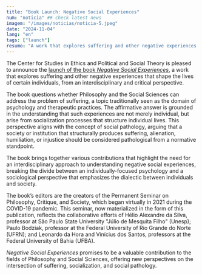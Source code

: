 ```yaml
---
title: "Book Launch: Negative Social Experiences"
num: "noticia" ## check latest news
imagem: "/images/noticias/noticia-5.jpeg"
date: "2024-11-04"
lang: "en"
tags: ["launch"]
resumo: "A work that explores suffering and other negative experiences in the lives of certain individuals, from an interdisciplinary and critical perspective."
---
```


The Center for Studies in Ethics and Political and Social Theory is pleased to announce the [launch of the book *Negative Social Experiences*](https://repositorio.ufba.br/handle/ri/40553), a work that explores suffering and other negative experiences that shape the lives of certain individuals, from an interdisciplinary and critical perspective.

The book questions whether Philosophy and the Social Sciences can address the problem of suffering, a topic traditionally seen as the domain of psychology and therapeutic practices. The affirmative answer is grounded in the understanding that such experiences are not merely individual, but arise from socialization processes that structure individual lives. This perspective aligns with the concept of social pathology, arguing that a society or institution that structurally produces suffering, alienation, humiliation, or injustice should be considered pathological from a normative standpoint.

The book brings together various contributions that highlight the need for an interdisciplinary approach to understanding negative social experiences, breaking the divide between an individually-focused psychology and a sociological perspective that emphasizes the dialectic between individuals and society.

The book’s editors are the creators of the Permanent Seminar on Philosophy, Critique, and Society, which began virtually in 2021 during the COVID-19 pandemic. This seminar, now materialized in the form of this publication, reflects the collaborative efforts of Hélio Alexandre da Silva, professor at São Paulo State University "Júlio de Mesquita Filho" (Unesp); Paulo Bodziak, professor at the Federal University of Rio Grande do Norte (UFRN); and Leonardo da Hora and Vinícius dos Santos, professors at the Federal University of Bahia (UFBA).

*Negative Social Experiences* promises to be a valuable contribution to the fields of Philosophy and Social Sciences, offering new perspectives on the intersection of suffering, socialization, and social pathology.
